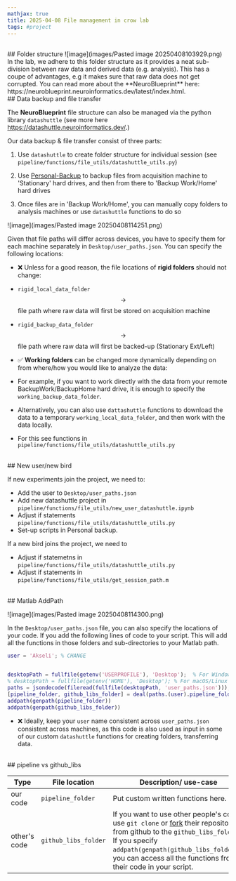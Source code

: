 ```yaml
---
mathjax: true
title: 2025-04-08 File management in crow lab
tags: #project
---
```

<br>
## Folder structure
![image](images/Pasted image 20250408103929.png)
In the lab, we adhere to this folder structure as it provides a neat sub-division between raw data and derived data (e.g. analysis). This has a coupe of advantages, e.g it makes sure that raw data does not get corrupted. You can read more about the **NeuroBlueprint** here: https://neuroblueprint.neuroinformatics.dev/latest/index.html.



<br>
## Data backup and file transfer

The **NeuroBlueprint** file structure can also be managed via the python library `datashuttle` (see more here https://datashuttle.neuroinformatics.dev/.)


Our data backup & file transfer consist of three parts:

1) Use `datashuttle` to create folder structure for individual session (see ``pipeline/functions/file_utils/datashuttle_utils.py``)

2) Use [Personal-Backup](https://personal-backup.rathlev-home.de/) to backup files from acquisition machine to 'Stationary' hard drives, and then from there to 'Backup Work/Home' hard drives

3) Once files are in 'Backup Work/Home', you can manually copy folders to analysis machines or use `datashuttle` functions to do so 

![image](images/Pasted image 20250408114251.png)
<br>

Given that file paths will differ across devices, you have to specify them for each machine separately in `Desktop/user_paths.json`. You can specify the following locations:


- ❌ Unless for a good reason, the file locations of **rigid folders** should not change:
- `rigid_local_data_folder` $$\rightarrow$$ file path where raw data will first be stored on acquisition machine
- `rigid_backup_data_folder` $$\rightarrow$$ file path where raw data will first be backed-up (Stationary Ext/Left)



- ✅ **Working folders** can be changed more dynamically depending on from where/how you would like to analyze the data:
- For example, if you want to work directly with the data from your remote BackupWork/BackupHome hard drive, it is enough to specify the `working_backup_data_folder`.  
- Alternatively, you can also use `dattashuttle` functions to download the data to a temporary `working_local_data_folder`, and then work with the data locally.
- For this see functions in ``pipeline/functions/file_utils/datashuttle_utils.py``  

<br>
## New user/new bird

If new experiments join the project, we need to:
- Add the user to `Desktop/user_paths.json`
- Add new datashuttle project in `pipeline/functions/file_utils/new_user_datashuttle.ipynb`
- Adjust if statements ``pipeline/functions/file_utils/datashuttle_utils.py``
- Set-up scripts in Personal backup.


If a new bird joins the project, we need to
- Adjust if statemetns in ``pipeline/functions/file_utils/datashuttle_utils.py``
- Adjust if statements in ``pipeline/functions/file_utils/get_session_path.m``

<br>
## Matlab AddPath

![image](images/Pasted image 20250408114300.png)
<br>

In the `Desktop/user_paths.json` file, you can also specify the locations of your code. If you add the following lines of code to your script. This will add all the functions in those folders and sub-directories to your Matlab path.

```matlab
user = 'Akseli'; % CHANGE


desktopPath = fullfile(getenv('USERPROFILE'), 'Desktop');  % For Windows
% desktopPath = fullfile(getenv('HOME'), 'Desktop'); % For macOS/Linux
paths = jsondecode(fileread(fullfile(desktopPath, 'user_paths.json')));
[pipeline_folder, github_libs_folder] = deal(paths.(user).pipeline_folder, paths.(user).github_libs_folder);
addpath(genpath(pipeline_folder)) 
addpath(genpath(github_libs_folder))
```


- ❌ Ideally, keep your `user` name consistent across `user_paths.json` consistent across machines, as this code is also used as input in some of our custom `datashuttle` functions for creating folders, transferring data.


<br>
## pipeline vs github_libs


| Type         | File location        | Description/ use-case                                                                                                                                                                                                                                                                                                                                         |
| ------------ | -------------------- | ------------------------------------------------------------------------------------------------------------------------------------------------------------------------------------------------------------------------------------------------------------------------------------------------------------------------------------------------------------- |
| our code     | `pipeline_folder`    | Put custom written functions here.                                                                                                                                                                                                                                                                                                                            |
| other's code | `github_libs_folder` | If you want to use other people's code, use `git clone` or [fork](https://docs.github.com/en/pull-requests/collaborating-with-pull-requests/working-with-forks/fork-a-repo) their repository from github to the `github_libs_folder`. If you specify `addpath(genpath(github_libs_folder))`, you can access all the functions from their code in your script. |





